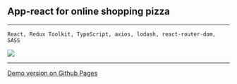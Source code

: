 ## App-react for online shopping pizza

***

```
React, Redux Toolkit, TypeScript, axios, lodash, react-router-dom, SASS
```

![](https://dodopizza.azureedge.net/static/Img/Products/Pizza/ru-RU/d2e337e9-e07a-4199-9cc1-501cc44cb8f8.jpg)
***

[Demo version on Github Pages](https://nedug.github.io/Pizza-App-React/)